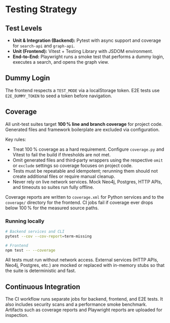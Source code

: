 # Testing Strategy

## Test Levels

- **Unit & Integration (Backend):** Pytest with async support and coverage for `search-api` and `graph-api`.
- **Unit (Frontend):** Vitest + Testing Library with JSDOM environment.
- **End-to-End:** Playwright runs a smoke test that performs a dummy login, executes a search, and opens the graph view.

## Dummy Login

The frontend respects a `TEST_MODE` via a localStorage token. E2E tests use `E2E_DUMMY_TOKEN` to seed a token before navigation.

## Coverage

All unit-test suites target **100 % line and branch coverage** for project code.
Generated files and framework boilerplate are excluded via configuration.

Key rules:

- Treat 100 % coverage as a hard requirement.
  Configure `coverage.py` and Vitest to fail the build if thresholds are not met.
- Omit generated files and third‑party wrappers using the respective `omit` or
  `exclude` settings so coverage focuses on project code.
- Tests must be repeatable and idempotent; rerunning them should not create additional files or require manual cleanup.
- Never rely on live network services. Mock Neo4j, Postgres, HTTP APIs, and timeouts so suites run fully offline.

Coverage reports are written to `coverage.xml` for Python services and to the `coverage/` directory for the frontend.
CI jobs fail if coverage ever drops below 100 % for the measured source paths.

### Running locally

```bash
# Backend services and CLI
pytest --cov --cov-report=term-missing

# Frontend
npm test -- --coverage
```

All tests must run without network access. External services (HTTP APIs, Neo4j, Postgres, etc.) are mocked or replaced with
in-memory stubs so that the suite is deterministic and fast.

## Continuous Integration

The CI workflow runs separate jobs for backend, frontend, and E2E tests.
It also includes security scans and a performance smoke benchmark.
Artifacts such as coverage reports and Playwright reports are uploaded for inspection.
